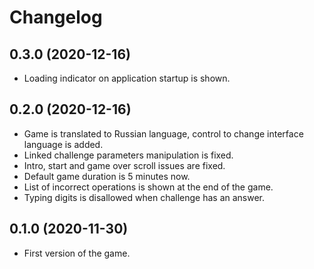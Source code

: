 # Changelog

## 0.3.0 (2020-12-16)

- Loading indicator on application startup is shown.

## 0.2.0 (2020-12-16)

- Game is translated to Russian language, control to change interface language is added.
- Linked challenge parameters manipulation is fixed.
- Intro, start and game over scroll issues are fixed.
- Default game duration is 5 minutes now.
- List of incorrect operations is shown at the end of the game.
- Typing digits is disallowed when challenge has an answer.

## 0.1.0 (2020-11-30)

- First version of the game.
